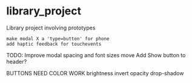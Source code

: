 # library_project
Library project involving prototypes

~~~
make modal X a 'type=button' for phone
add haptic feedback for touchevents
~~~
TODO: Improve modal spacing and font sizes
move Add Show button to header? 

BUTTONS NEED COLOR WORK
brightness
invert
opacity
drop-shadow
